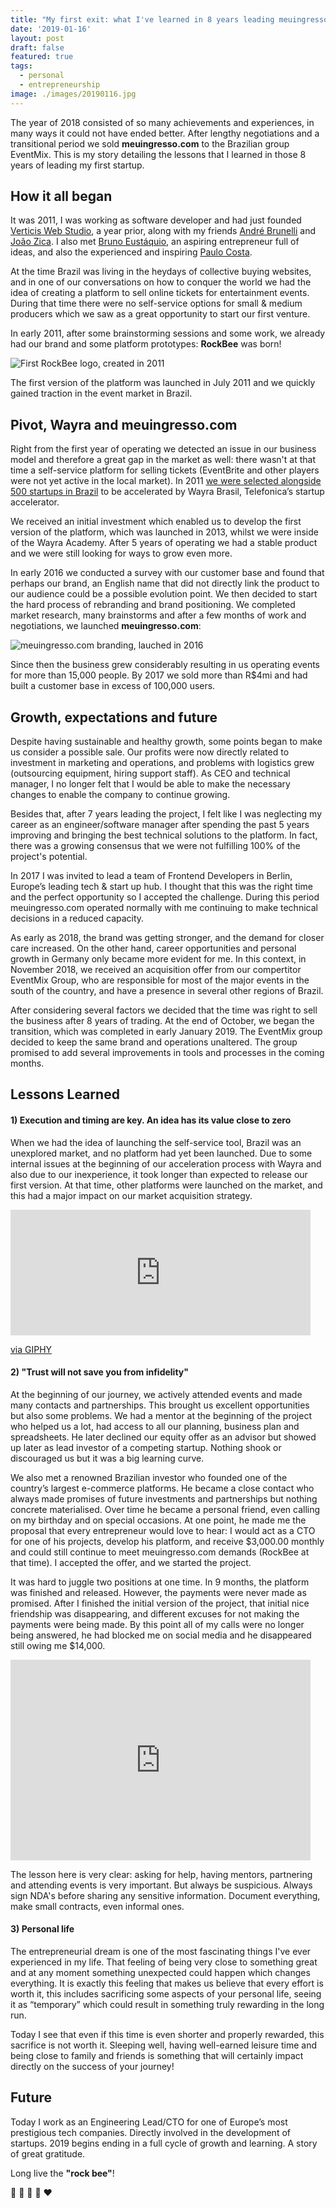 ```yaml
---
title: "My first exit: what I've learned in 8 years leading meuingresso.com"
date: '2019-01-16'
layout: post
draft: false
featured: true
tags:
  - personal
  - entrepreneurship
image: ./images/20190116.jpg
---
```


The year of 2018 consisted of so many achievements and experiences, in many ways it could not have ended better. After lengthy negotiations and a transitional period we sold **meuingresso.com** to the Brazilian group EventMix. This is my story detailing the lessons that I learned in those 8 years of leading my first startup.  

## How it all began
It was 2011, I was working as software developer and had just founded [Verticis Web Studio](http://www.verticis.com.br), a year prior, along with my friends [André Brunelli](https://www.linkedin.com/in/andrebrunelli/) and [João Zica](https://www.linkedin.com/in/joaozica/). I also met [Bruno Eustáquio](https://www.linkedin.com/in/brunoefa/), an aspiring entrepreneur full of ideas, and also the experienced and inspiring [Paulo Costa](https://www.linkedin.com/in/paulo-vinicius-costa/).

At the time Brazil was living in the heydays of collective buying websites, and in one of our conversations on how to conquer the world we had the idea of ​​creating a platform to sell online tickets for entertainment events. During that time there were no self-service options for small & medium producers which we saw as a great opportunity to start our first venture. 

In early 2011, after some brainstorming sessions and some work, we already had our brand and some platform prototypes: **RockBee** was born!

![First RockBee logo, created in 2011](./images/20190116-rockbee.png "Rockbee logo")

The first version of the platform was launched in July 2011 and we quickly gained traction in the event market in Brazil.

## Pivot, Wayra and meuingresso.com
Right from the first year of operating we detected an issue in our business model and therefore a great gap in the market as well: there wasn't at that time a self-service platform for selling tickets (EventBrite and other players were not yet active in the local market). In 2011 [we were selected alongside 500 startups in Brazil](https://thenextweb.com/la/2011/11/25/accelerator-wayra-announces-brazilian-selected-startups/) to be accelerated by Wayra Brasil, Telefonica’s startup accelerator.

We received an initial investment which enabled us to develop the first version of the platform, which was launched in 2013, whilst we were inside of the Wayra Academy. After 5 years of operating we had a stable product and we were still looking for ways to grow even more.

In early 2016 we conducted a survey with our customer base and found that perhaps our brand, an English name that did not directly link the product to our audience could be a possible evolution point. We then decided to start the hard process of rebranding and brand positioning. We completed market research, many brainstorms and after a few months of work and negotiations, we launched **meuingresso.com**:

![meuingresso.com branding, lauched in 2016](./images/20190116-branding.png "Branding meuingresso.com")

Since then the business grew considerably resulting in us operating events for more than 15,000 people. By 2017 we sold more than R$4mi and had built a customer base in excess of 100,000 users. 

## Growth, expectations and future
Despite having sustainable and healthy growth, some points began to make us consider a possible sale. Our profits were now directly related to investment in marketing and operations, and problems with logistics grew (outsourcing equipment, hiring support staff). As CEO and technical manager, I no longer felt that I would be able to make the necessary changes to enable the company to continue growing. 

Besides that, after 7 years leading the project, I felt like I was neglecting my career as an engineer/software manager after spending the past 5 years improving and bringing the best technical solutions to the platform. In fact, there was a growing consensus that we were not fulfilling 100% of the project's potential.

In 2017 I was invited to lead a team of Frontend Developers in Berlin, Europe’s leading tech & start up hub. I thought that this was the right time and the perfect opportunity so I accepted the challenge. During this period meuingresso.com operated normally with me continuing to make technical decisions in a reduced capacity.

As early as 2018, the brand was getting stronger, and the demand for closer care increased. On the other hand, career opportunities and personal growth in Germany only became more evident for me. In this context, in November 2018, we received an acquisition offer from our compertitor EventMix Group, who are responsible for most of the major events in the south of the country, and have a presence in several other regions of Brazil.

After considering several factors we decided that the time was right to sell the business after 8 years of trading. At the end of October, we began the transition, which was completed in early January 2019. The EventMix group decided to keep the same brand and operations unaltered. The group promised to add several improvements in tools and processes in the coming months.

## Lessons Learned
#### 1) Execution and timing are key. An idea has its value close to zero
When we had the idea of ​​launching the self-service tool, Brazil was an unexplored market, and no platform had yet been launched. Due to some internal issues at the beginning of our acceleration process with Wayra and also due to our inexperience, it took longer than expected to release our first version. At that time, other platforms were launched on the market, and this had a major impact on our market acquisition strategy.

<iframe src="https://giphy.com/embed/l2Sqc3POpzkj5r8SQ" width="480" height="201" frameBorder="0" class="giphy-embed" allowFullScreen></iframe><p><a href="https://giphy.com/gifs/run-forrest-gump-l2Sqc3POpzkj5r8SQ">via GIPHY</a></p>

#### 2) "Trust will not save you from infidelity"
At the beginning of our journey, we actively attended events and made many contacts and partnerships. This brought us excellent opportunities but also some problems. We had a mentor at the beginning of the project who helped us a lot, had access to all our planning, business plan and spreadsheets. He later declined our equity offer as an advisor but showed up later as lead investor of a competing startup. Nothing shook or discouraged us but it was a big learning curve. 

We also met a renowned Brazilian investor who founded one of the country’s largest e-commerce platforms. He became a close contact who always made promises of future investments and partnerships but nothing concrete materialised. Over time he became a personal friend, even calling on my birthday and on special occasions. At one point, he made me the proposal that every entrepreneur would love to hear: I would act as a CTO for one of his projects, develop his platform, and receive $3,000.00 monthly and could still continue to meet meuingresso.com demands (RockBee at that time). I accepted the offer, and we started the project.

It was hard to juggle two positions at one time. In 9 months, the platform was finished and released. However, the payments were never made as promised. After I finished the initial version of the project, that initial nice friendship was disappearing, and different excuses for not making the payments were being made. By this point all of my calls were no longer being answered, he had blocked me on social media and he disappeared still owing me $14,000.

<iframe src="https://giphy.com/embed/gPiTX2URom6fm" width="480" height="321" frameBorder="0" class="giphy-embed" allowFullScreen></iframe>

The lesson here is very clear: asking for help, having mentors, partnering and attending events is very important. But always be suspicious. Always sign NDA's before sharing any sensitive information. Document everything, make small contracts, even informal ones.

#### 3) Personal life
The entrepreneurial dream is one of the most fascinating things I've ever experienced in my life. That feeling of being very close to something great and at any moment something unexpected could happen which changes everything. It is exactly this feeling that makes us believe that every effort is worth it, this includes sacrificing some aspects of your personal life, seeing it as “temporary” which could result in something truly rewarding in the long run. 

Today I see that even if this time is even shorter and properly rewarded, this sacrifice is not worth it. Sleeping well, having well-earned leisure time and being close to family and friends is something that will certainly impact directly on the success of your journey!

## Future
Today I work as an Engineering Lead/CTO for one of Europe’s most prestigious tech companies. Directly involved in the development of startups. 2019 begins ending in a full cycle of growth and learning. A story of great gratitude. 

Long live the **"rock bee"**!

🎉 🎸 🚀 🐝 ️️❤️